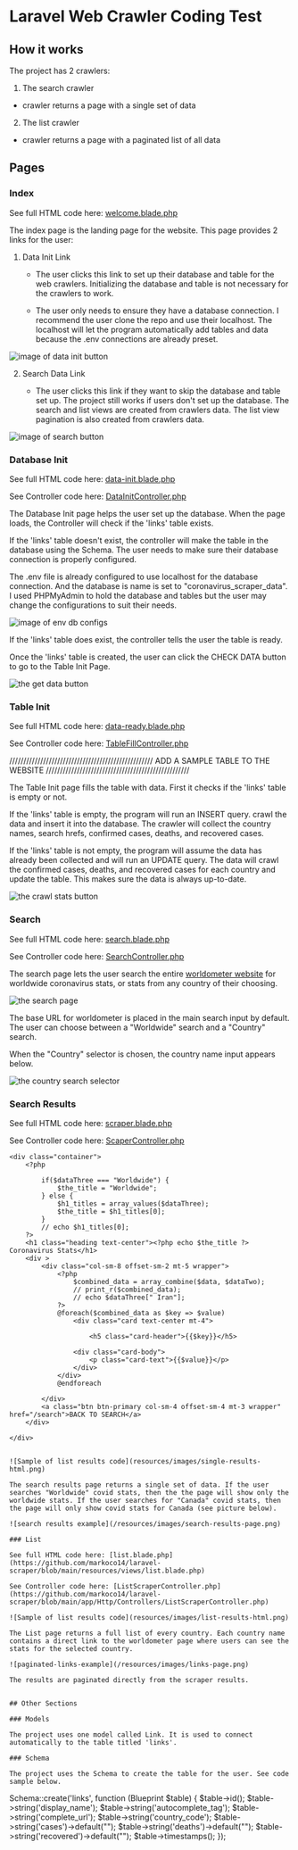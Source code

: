 # Laravel Web Crawler Coding Test

## How it works

The project has 2 crawlers:

1. The search crawler

- crawler returns a page with a single set of data

2. The list crawler

- crawler returns a page with a paginated list of all data

## Pages

### Index

See full HTML code here: [welcome.blade.php](https://github.com/markoco14/laravel-scraper/blob/main/resources/views/welcome.blade.php)

The index page is the landing page for the website. This page provides 2 links for the user:

1. Data Init Link

	- The user clicks this link to set up their database and table for the web crawlers. Initializing the database and table is not necessary for the crawlers to work.

	- The user only needs to ensure they have a database connection. I recommend the user clone the repo and use their localhost. The localhost will let the program automatically add tables and data because the .env connections are already preset.

![image of data init button](resources/images/choose-data-init.png)

2. Search Data Link

	- The user clicks this link if they want to skip the database and table set up. The project still works if users don't set up the database. The search and list views are created from crawlers data. The list view pagination is also created from crawlers data.

![image of search button](resources/images/choose-search-stats.png)

### Database Init

See full HTML code here: [data-init.blade.php](https://github.com/markoco14/laravel-scraper/blob/main/resources/views/data-init.blade.php)

See Controller code here: [DataInitController.php](https://github.com/markoco14/laravel-scraper/blob/main/app/Http/Controllers/DataInitController.php)


The Database Init page helps the user set up the database. When the page loads, the Controller will check if the 'links' table exists.

If the 'links' table doesn't exist, the controller will make the table in the database using the Schema. The user needs to make sure their database connection is properly configured.

The .env file is already configured to use localhost for the database connection. And the database is name is set to "coronavirus_scraper_data". I used PHPMyAdmin to hold the database and tables but the user may change the configurations to suit their needs.

![image of env db configs](/resources/images/env-db-configs.png)

If the 'links' table does exist, the controller tells the user the table is ready.

Once the 'links' table is created, the user can click the CHECK DATA button to go to the Table Init Page.

![the get data button](/resources/images/check-data-button.png)

### Table Init

See full HTML code here: [data-ready.blade.php](https://github.com/markoco14/laravel-scraper/blob/main/resources/views/data-ready.blade.php)

See Controller code here: [TableFillController.php](https://github.com/markoco14/laravel-scraper/blob/main/app/Http/Controllers/TableFillController.php)


///////////////////////////////////////////////////
ADD A SAMPLE TABLE TO THE WEBSITE
///////////////////////////////////////////////////

The Table Init page fills the table with data. First it checks if the 'links' table is empty or not.

If the 'links' table is empty, the program will run an INSERT query. crawl the data and insert it into the database. The crawler will collect the country names, search hrefs, confirmed cases, deaths, and recovered cases.

If the 'links' table is not empty, the program will assume the data has already been collected and will run an UPDATE query. The data will crawl the confirmed cases, deaths, and recovered cases for each country and update the table. This makes sure the data is always up-to-date. 

![the crawl stats button](/resources/images/crawl-stats-button.png)

### Search

See full HTML code here: [search.blade.php](https://github.com/markoco14/laravel-scraper/blob/main/resources/views/search.blade.php)

See Controller code here: [SearchController.php](https://github.com/markoco14/laravel-scraper/blob/main/app/Http/Controllers/SearchController.php)

The search page lets the user search the entire [worldometer website](https://www.worldometers.info/coronavirus/) for worldwide coronavirus stats, or stats from any country of their choosing. 

![the search page](/resources/images/search-page.png)

The base URL for worldometer is placed in the main search input by default. The user can choose between a "Worldwide" search and a "Country" search.

When the "Country" selector is chosen, the country name input appears below.

![the country search selector](/resources/images/country-search-selector.png)

### Search Results

See full HTML code here: [scraper.blade.php](https://github.com/markoco14/laravel-scraper/blob/main/resources/views/scraper.blade.php)

See Controller code here: [ScaperController.php](https://github.com/markoco14/laravel-scraper/blob/main/app/Http/Controllers/ScraperController.php)

````
<div class="container">
	<?php 

		if($dataThree === "Worldwide") {
			$the_title = "Worldwide";
		} else {
			$h1_titles = array_values($dataThree);
			$the_title = $h1_titles[0];
		}
		// echo $h1_titles[0]; 
	?>
	<h1 class="heading text-center"><?php echo $the_title ?> Coronavirus Stats</h1>
	<div >
		<div class="col-sm-8 offset-sm-2 mt-5 wrapper">
			<?php 
				$combined_data = array_combine($data, $dataTwo);
				// print_r($combined_data);
				// echo $dataThree[" Iran"];
			?>
			@foreach($combined_data as $key => $value)
				<div class="card text-center mt-4">
			
					<h5 class="card-header">{{$key}}</h5>

				<div class="card-body">
					<p class="card-text">{{$value}}</p>
				</div>
			</div>
			@endforeach
			
		</div>
		<a class="btn btn-primary col-sm-4 offset-sm-4 mt-3 wrapper" href="/search">BACK TO SEARCH</a>
	</div>

</div>
````

```

![Sample of list results code](resources/images/single-results-html.png)

The search results page returns a single set of data. If the user searches "Worldwide" covid stats, then the the page will show only the worldwide stats. If the user searches for "Canada" covid stats, then the page will only show covid stats for Canada (see picture below).

![search results example](/resources/images/search-results-page.png)

### List

See full HTML code here: [list.blade.php](https://github.com/markoco14/laravel-scraper/blob/main/resources/views/list.blade.php)

See Controller code here: [ListScraperController.php](https://github.com/markoco14/laravel-scraper/blob/main/app/Http/Controllers/ListScraperController.php)

![Sample of list results code](resources/images/list-results-html.png)

The List page returns a full list of every country. Each country name contains a direct link to the worldometer page where users can see the stats for the selected country.

![paginated-links-example](/resources/images/links-page.png)

The results are paginated directly from the scraper results. 


## Other Sections

### Models

The project uses one model called Link. It is used to connect automatically to the table titled 'links'.

### Schema 

The project uses the Schema to create the table for the user. See code sample below.

```
Schema::create('links', function (Blueprint $table) {
            $table->id();
            $table->string('display_name');
            $table->string('autocomplete_tag');
            $table->string('complete_url');
            $table->string('country_code');
            $table->string('cases')->default("");
            $table->string('deaths')->default("");
            $table->string('recovered')->default("");
            $table->timestamps();
        }); 

```